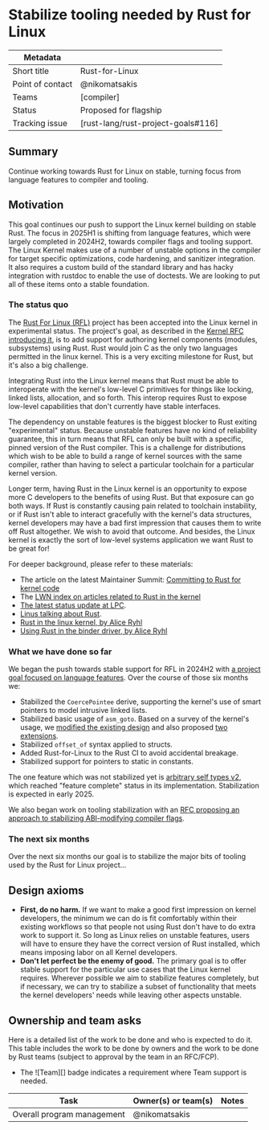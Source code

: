 # Stabilize tooling needed by Rust for Linux

| Metadata         |                                    |
|------------------|------------------------------------|
| Short title      | Rust-for-Linux                     |
| Point of contact | @nikomatsakis                      |
| Teams            | [compiler]                         |
| Status           | Proposed for flagship              |
| Tracking issue   | [rust-lang/rust-project-goals#116] |

## Summary

Continue working towards Rust for Linux on stable, turning focus from language features to compiler and tooling.

## Motivation

This goal continues our push to support the Linux kernel building on stable Rust. The focus in 2025H1 is shifting from language features, which were largely completed in 2024H2, towards compiler flags and tooling support. The Linux Kernel makes use of a number of unstable options in the compiler for target specific optimizations, code hardening, and sanitizer integration. It also requires a custom build of the standard library and has hacky integration with rustdoc to enable the use of doctests. We are looking to put all of these items onto a stable foundation.

[RFL.com]: https://rust-for-linux.com/
[RFL#2]: https://github.com/Rust-for-Linux/linux/issues/2

### The status quo

The [Rust For Linux (RFL)][RFL] project has been accepted into the Linux kernel in experimental status. The project's goal, as described in the [Kernel RFC introducing it](https://lore.kernel.org/lkml/20210414184604.23473-1-ojeda@kernel.org/), is to add support for authoring kernel components (modules, subsystems) using Rust. Rust would join C as the only two languages permitted in the linux kernel. This is a very exciting milestone for Rust, but it's also a big challenge.

Integrating Rust into the Linux kernel means that Rust must be able to interoperate with the kernel's low-level C primitives for things like locking, linked lists, allocation, and so forth.
This interop requires Rust to expose low-level capabilities that don't currently have stable interfaces.

[RFL]: https://rust-for-linux.com/
[pinned-init]: https://rust-for-linux.com/pinned-init
[arclk]: https://rust-for-linux.com/arc-in-the-linux-kernel

The dependency on unstable features is the biggest blocker to Rust exiting "experimental" status. Because unstable features have no kind of reliability guarantee, this in turn means that RFL can only be built with a specific, pinned version of the Rust compiler. This is a challenge for distributions which wish to be able to build a range of kernel sources with the same compiler, rather than having to select a particular toolchain for a particular kernel version.

Longer term, having Rust in the Linux kernel is an opportunity to expose more C developers to the benefits of using Rust. But that exposure can go both ways. If Rust is constantly causing pain related to toolchain instability, or if Rust isn't able to interact gracefully with the kernel's data structures, kernel developers may have a bad first impression that causes them to write off Rust altogether. We wish to avoid that outcome. And besides, the Linux kernel is exactly the sort of low-level systems application we want Rust to be great for!

For deeper background, please refer to these materials:

* The article on the latest Maintainer Summit: [Committing to Rust for kernel code](https://lwn.net/Articles/952029/)
* The [LWN index on articles related to Rust in the kernel](https://lwn.net/Kernel/Index/#Development_tools-Rust)
* [The latest status update at LPC](https://www.youtube.com/watch?v=qvlgIaYrd3g).
* [Linus talking about Rust](https://www.youtube.com/watch?v=OvuEYtkOH88&t=335s).
* [Rust in the linux kernel, by Alice Ryhl](https://www.youtube.com/watch?v=CEznkXjYFb4)
* [Using Rust in the binder driver, by Alice Ryhl](https://www.youtube.com/watch?v=Kt3hpvMZv8o)

### What we have done so far

We began the push towards stable support for RFL in 2024H2 with [a project goal focused on language features](https://github.com/rust-lang/rust-project-goals/issues/116). Over the course of those six months we:

* Stabilized the `CoercePointee` derive, supporting the kernel's use of smart pointers to model intrusive linked lists.
* Stabilized basic usage of `asm_goto`. Based on a survey of the kernel's usage, we [modified the existing design](https://github.com/rust-lang/rust/issues/132078) and also proposed [two](https://github.com/rust-lang/rust/issues/128464) [extensions](https://github.com/rust-lang/rust/pull/131523).
* Stabilized `offset_of` syntax applied to structs.
* Added Rust-for-Linux to the Rust CI to avoid accidental breakage.
* Stabilized support for pointers to static in constants. 

The one feature which was not stabilized yet is [arbitrary self types v2](https://github.com/rust-lang/rust/issues/44874), which reached "feature complete" status in its implementation. Stabilization is expected in early 2025.

We also began work on tooling stabilization with an [RFC proposing an approach to stabilizing ABI-modifying compiler flags](https://github.com/rust-lang/rfcs/pull/3716).

### The next six months

Over the next six months our goal is to stabilize the major bits of tooling used by the Rust for Linux project...

## Design axioms

* **First, do no harm.** If we want to make a good first impression on kernel developers, the minimum we can do is fit comfortably within their existing workflows so that people not using Rust don't have to do extra work to support it. So long as Linux relies on unstable features, users will have to ensure they have the correct version of Rust installed, which means imposing labor on all Kernel developers.
* **Don't let perfect be the enemy of good.** The primary goal is to offer stable support for the particular use cases that the Linux kernel requires. Wherever possible we aim to stabilize features completely, but if necessary, we can try to stabilize a subset of functionality that meets the kernel developers' needs while leaving other aspects unstable.

## Ownership and team asks

Here is a detailed list of the work to be done and who is expected to do it. This table includes the work to be done by owners and the work to be done by Rust teams (subject to approval by the team in an RFC/FCP).

* The ![Team][] badge indicates a requirement where Team support is needed.

| Task                       | Owner(s) or team(s) | Notes |
|----------------------------|---------------------|-------|
| Overall program management | @nikomatsakis       |       |





